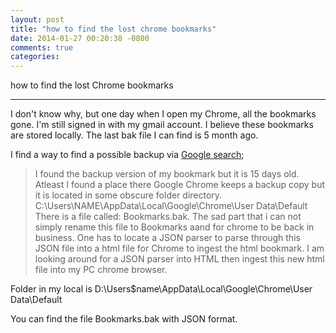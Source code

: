 ```yaml
---
layout: post
title: "how to find the lost chrome bookmarks"
date: 2014-01-27 00:20:38 -0800
comments: true
categories: 
---
```


how to find the lost Chrome bookmarks
***

I don't know why, but one day when I open my Chrome, all the bookmarks gone. I'm still signed in with my gmail account. I believe these bookmarks are stored locally. The last bak file I can find is 5 month ago. 

I find a way to find a possible backup via [Google search](http://productforums.google.com/forum/#!topic/chrome/EUMCNrG8J1M);

> I found the backup version of my bookmark but it is 15 days old. Atleast I found a place there Google Chrome keeps a backup copy but it is located in some obscure folder directory.
>C:\Users\NAME\AppData\Local\Google\Chrome\User Data\Default
>There is a file called: Bookmarks.bak.  The sad part that i can not simply rename this file to Bookmarks aand for chrome to be back in business. One has to locate a JSON parser to parse through this JSON file into a html file for Chrome to ingest the html bookmark. I am looking around for a JSON parser into HTML then ingest this new html file into my PC chrome browser.

Folder in my local is D:\Users\$name\AppData\Local\Google\Chrome\User Data\Default

You can find the file Bookmarks.bak with JSON format.

